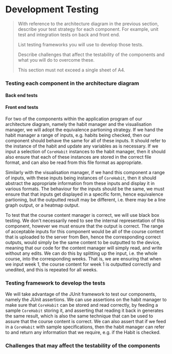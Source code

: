 # Development Testing

> With reference to the architecture diagram in the previous section, describe your test strategy for each component. For example, unit test and integration tests on back and front end.
>
> List testing frameworks you will use to develop those tests.
>
> Describe challenges that affect the testability of the components and what you will do to overcome these.
>
> This section must not exceed a single sheet of A4.

### Testing each component in the architecture diagram

#### Back end tests


#### Front end tests

For two of the components within the application program of our architecture diagram, namely the habit manager and the visualisation manager, we will adopt the equivalence partioning strategy. If we hand the habit manager a range of inputs, e.g. habits being checked, then our component should behave the same for all of these inputs. It should refer to the instance of the habit and update any variables as is necessary. If we input a selection of `CoreHabit` instances to the habit manager, then it should also ensure that each of these instances are stored in the correct file format, and can also be read from this file format as appropriate.

Similarly with the visualisation manager, if we hand this component a range of inputs, with these inputs being instances of `CoreHabit`, then it should abstract the appropriate information from these inputs and display it in various formats. The behaviour for the inputs should be the same, we must ensure that that inputs get displayed in a specific form, hence equivalence partioning, but the outputted result may be different, i.e. there may be a line graph output, or a heatmap output.

To test that the course content manager is correct, we will use black box testing. We don't necessarily need to see the internal representation of this component, however we must ensure that the output is correct. The range of acceptable inputs for this component would be all of the course content that is uploaded to the server from Ben, hence the corresponding correct outputs, would simply be the same content to be outputted to the device, meaning that our code for the content manager will simply read, and write without any edits. We can do this by splitting up the input, i.e. the whole course, into the corresponding weeks. That is, we are ensuring that when we input week 1, the course content for week 1 is outputted correctly and unedited, and this is repeated for all weeks.

### Testing framework to develop the tests

We will take advantage of the JUnit framework to test our components, namely the JUnit assertions. We can use assertions on the habit manager to make sure that `CoreHabit` can be stored and read correctly, by feeding a sample `CoreHabit` storing it, and asserting that reading it back in generates the same result, which is also the same technique that can be used to assure that the course content is correct. We can also assert that if we feed in a `CoreHabit` with sample specifications, then the habit manager can refer to and return any information that we require, e.g. if the Habit is checked.

### Challenges that may affect the testability of the components



